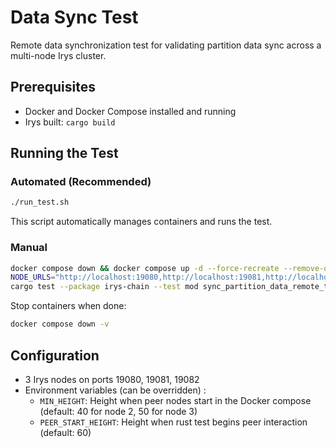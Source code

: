 # Data Sync Test

Remote data synchronization test for validating partition data sync across a multi-node Irys cluster.

## Prerequisites

- Docker and Docker Compose installed and running
- Irys built: `cargo build`

## Running the Test

### Automated (Recommended)
```bash
./run_test.sh
```

This script automatically manages containers and runs the test.

### Manual
```bash
docker compose down && docker compose up -d --force-recreate --remove-orphans && \
NODE_URLS="http://localhost:19080,http://localhost:19081,http://localhost:19082" \
cargo test --package irys-chain --test mod sync_partition_data_remote_test -- --nocapture --ignored
```

Stop containers when done:
```bash
docker compose down -v
```

## Configuration

- 3 Irys nodes on ports 19080, 19081, 19082
- Environment variables (can be overridden) :
  - `MIN_HEIGHT`: Height when peer nodes start in the Docker compose (default: 40 for node 2, 50 for node 3)
  - `PEER_START_HEIGHT`: Height when rust test begins peer interaction (default: 60)
